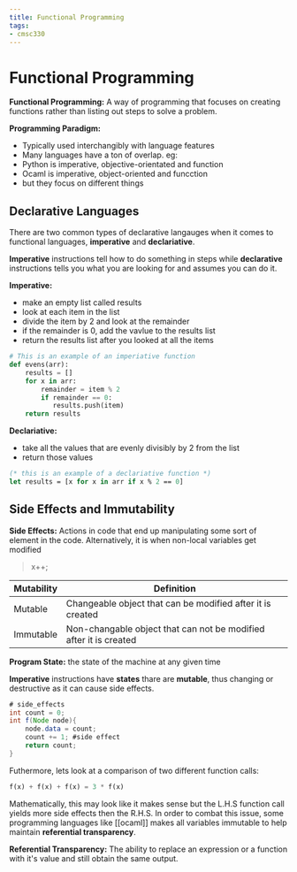 ```yaml
---
title: Functional Programming
tags:
- cmsc330
---
```


# Functional Programming

**Functional Programming:** A way of programming that focuses on creating functions rather than listing out steps to solve a problem.  

**Programming Paradigm:**
* Typically used interchangibly with language features
* Many languages have a ton of overlap. eg:
* Python is imperative, objective-orientated and function
* Ocaml is imperative, object-oriented and funcction
* but they focus on different things

## Declarative Languages

There are two common types of declarative langauges when it comes to functional languages, **imperative** and **declariative**.

**Imperative** instructions tell how to do something in steps while **declarative** instructions tells you what you are looking for and assumes you can do it.

**Imperative:**
* make an empty list called results
* look at each item in the list
* divide the item by 2 and look at the remainder
* if the remainder is 0, add the vavlue to the results list
* return the results list after you looked at all the items

```python
# This is an example of an imperiative function
def evens(arr):
    results = []
    for x in arr:
    	remainder = item % 2
    	if remainder == 0:
       	   results.push(item)
    return results
```

**Declariative:**
* take all the values that are evenly divisibly by 2 from the list
* return those values

```ocaml
(* this is an example of a declariative function *)
let results = [x for x in arr if x % 2 == 0]
```
## Side Effects and Immutability

**Side Effects:** Actions in code that end up manipulating some sort of element in the code. Alternatively, it is when non-local variables get modified
> x++;

| Mutability | Definition |
| -- | -- |
| Mutable | Changeable object that can be modified after it is created  |
| Immutable | Non-changable object that can not be modified after it is created |

**Program State:** the state of the machine at any given time

**Imperative** instructions have **states** thare are **mutable**, thus changing or destructive as it can cause side effects. 

```java
# side_effects
int count = 0;
int f(Node node){
    node.data = count;
    count += 1; #side effect
    return count;
}
```

Futhermore, lets look at a comparison of two different function calls:

```python
f(x) + f(x) + f(x) = 3 * f(x)
```
Mathematically, this may look like it makes sense but the L.H.S function call yields more side effects then the R.H.S. In order to combat this issue, some programming languages like [[ocaml]] makes all variables immutable to help maintain **referential transparency**.

**Referential Transparency:** The ability to replace an expression or a function with it's value and still obtain the same output.